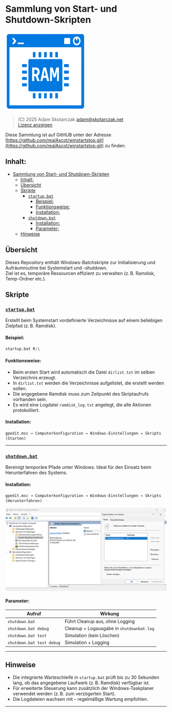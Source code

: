 # Sammlung von Start- und Shutdown-Skripten

![Projektlogo](./assets/logo-alpha_250x250.png)

> (C) 2025 Adam Skotarczak <adam@skotarczak.net>  
> [Lizenz anzeigen](./LIZENSE)  

Diese Sammlung ist auf GitHUB unter der Adresse [https://github.com/realAscot/winstartstop.git](https://github.com/realAscot/winstartstop.git) zu finden.  

## Inhalt:

- [Sammlung von Start- und Shutdown-Skripten](#sammlung-von-start--und-shutdown-skripten)
  - [Inhalt:](#inhalt)
  - [Übersicht](#übersicht)
  - [Skripte](#skripte)
    - [`startup.bat`](#startupbat)
      - [Beispiel:](#beispiel)
      - [Funktionsweise:](#funktionsweise)
      - [Installation:](#installation)
    - [`shutdown.bat`](#shutdownbat)
      - [Installation:](#installation-1)
      - [Parameter:](#parameter)
  - [Hinweise](#hinweise)

## Übersicht

Dieses Repository enthält Windows-Batchskripte zur Initialisierung und Aufräumroutine bei Systemstart und -shutdown.  
Ziel ist es, temporäre Ressourcen effizient zu verwalten (z. B. Ramdisk, Temp-Ordner etc.).  

## Skripte

### [`startup.bat`](./scripts/startup.bat)

Erstellt beim Systemstart vordefinierte Verzeichnisse auf einem beliebigen Zielpfad (z. B. Ramdisk).  

#### Beispiel:

```cmd
startup.bat R:\  
```

#### Funktionsweise:

- Beim ersten Start wird automatisch die Datei `dirlist.txt` im selben Verzeichnis erzeugt.  
- In `dirlist.txt` werden die Verzeichnisse aufgelistet, die erstellt werden sollen.  
- Die angegebene Ramdisk muss zum Zeitpunkt des Skriptaufrufs vorhanden sein.  
- Es wird eine Logdatei `ramdisk_log.txt` angelegt, die alle Aktionen protokolliert.  

#### Installation:

```text
gpedit.msc → Computerkonfiguration → Windows-Einstellungen → Skripts (Starten)  
```

---

### [`shutdown.bat`](./scripts/shutdown.bat)

Bereinigt temporäre Pfade unter Windows. Ideal für den Einsatz beim Herunterfahren des Systems.  

#### Installation:

```text
gpedit.msc → Computerkonfiguration → Windows-Einstellungen → Skripts (Herunterfahren)  
```

![Screenshot gpedit.msc](./assets/gpedit.png)  

#### Parameter:

| Aufruf                    | Wirkung                                          |
|---------------------------|--------------------------------------------------|
| `shutdown.bat`            | Führt Cleanup aus, ohne Logging                  |
| `shutdown.bat debug`      | Cleanup + Logausgabe in `shutdownbat.log`        |
| `shutdown.bat test`       | Simulation (kein Löschen)                        |
| `shutdown.bat test debug` | Simulation + Logging                             |

---

## Hinweise

- Die integrierte Warteschleife in `startup.bat` prüft bis zu 30 Sekunden lang, ob das angegebene Laufwerk (z. B. Ramdisk) verfügbar ist.  
- Für erweiterte Steuerung kann zusätzlich der Windows-Taskplaner verwendet werden (z. B. zum verzögerten Start).  
- Die Logdateien wachsen mit – regelmäßige Wartung empfohlen.  

---
